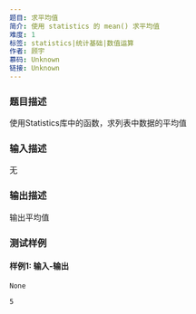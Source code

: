 ```yaml
---
题目: 求平均值
简介: 使用 statistics 的 mean() 求平均值
难度: 1
标签: statistics|统计基础|数值运算
作者: 顾宇
慕码: Unknown
链接: Unknown
---
```


### 题目描述

使用Statistics库中的函数，求列表中数据的平均值

### 输入描述

无

### 输出描述

输出平均值

### 测试样例

#### 样例1: 输入-输出

```
None
```

```
5
```

